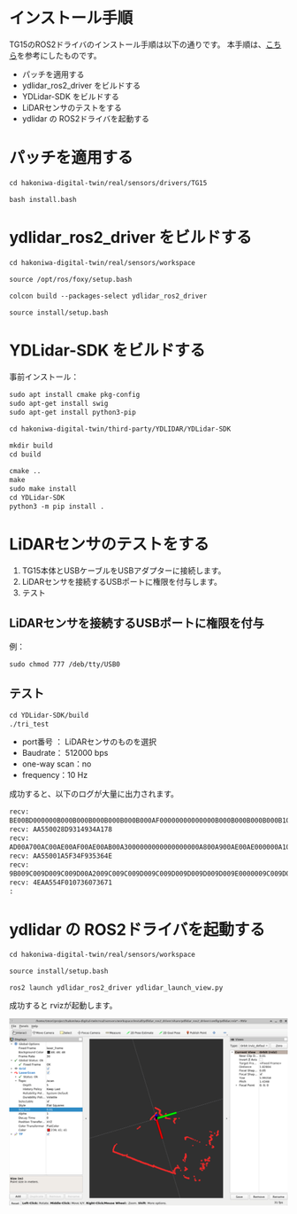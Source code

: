 # インストール手順

TG15のROS2ドライバのインストール手順は以下の通りです。
本手順は、[こちら](https://www.switch-science.com/blogs/magazine/ydlidar-tg15-with-ros2-humble)を参考にしたものです。

- パッチを適用する
- ydlidar_ros2_driver をビルドする
- YDLidar-SDK をビルドする
- LiDARセンサのテストをする
- ydlidar の ROS2ドライバを起動する

# パッチを適用する

```
cd hakoniwa-digital-twin/real/sensors/drivers/TG15
```

```
bash install.bash
```

# ydlidar_ros2_driver をビルドする

```
cd hakoniwa-digital-twin/real/sensors/workspace
```

```
source /opt/ros/foxy/setup.bash
```

```
colcon build --packages-select ydlidar_ros2_driver
```

```
source install/setup.bash
```

# YDLidar-SDK をビルドする

事前インストール：
```
sudo apt install cmake pkg-config
sudo apt-get install swig
sudo apt-get install python3-pip
```


```
cd hakoniwa-digital-twin/third-party/YDLIDAR/YDLidar-SDK
```

```
mkdir build
cd build
```

```
cmake ..
make
sudo make install
cd YDLidar-SDK
python3 -m pip install .
```

# LiDARセンサのテストをする

1. TG15本体とUSBケーブルをUSBアダプターに接続します。
2. LiDARセンサを接続するUSBポートに権限を付与します。
3. テスト


## LiDARセンサを接続するUSBポートに権限を付与

例：
```
sudo chmod 777 /deb/tty/USB0
```

## テスト

```
cd YDLidar-SDK/build
./tri_test
```

* port番号 ： LiDARセンサのものを選択
* Baudrate： 512000 bps
* one-way scan：no
* frequency：10 Hz


成功すると、以下のログが大量に出力されます。

```
recv: BE00BD000000B000B000B000B000B000B000AF00000000000000B000B000B000B000B100B100A800A400A900A800A900A400A400AA00A500A900A900A900A400AA00AA00A400A500A900AA00AD00AE00
recv: AA550028D9314934A178
recv: AD00A700AC00AE00AF00AE00AB00A3000000000000000000A800A900AE00AE000000A100A200A200A200A300A400A400A400A500A500A400A500000000000000A400A5000000000000009C009D009E00
recv: AA55001A5F34F935364E
recv: 9B009C009D009C009D00A2009C009C009D009C009D009D009D009D009E0000009C009D009C009D009C0095009300000095009300
recv: 4EAA554F010736073671
:
```

# ydlidar の ROS2ドライバを起動する

```
cd hakoniwa-digital-twin/real/sensors/workspace
```

```
source install/setup.bash
```

```
ros2 launch ydlidar_ros2_driver ydlidar_launch_view.py
```

成功すると rvizが起動します。

![image](./image.png)
